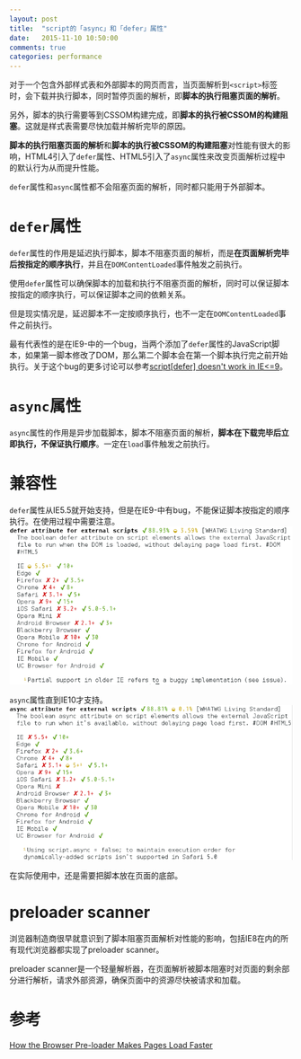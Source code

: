 ```yaml
---
layout: post
title:  "script的「async」和「defer」属性"
date:   2015-11-10 10:50:00
comments: true
categories: performance
---
```


对于一个包含外部样式表和外部脚本的网页而言，当页面解析到`<script>`标签时，会下载并执行脚本，同时暂停页面的解析，即**脚本的执行阻塞页面的解析**。

另外，脚本的执行需要等到CSSOM构建完成，即**脚本的执行被CSSOM的构建阻塞**。这就是样式表需要尽快加载并解析完毕的原因。

**脚本的执行阻塞页面的解析**和**脚本的执行被CSSOM的构建阻塞**对性能有很大的影响，HTML4引入了`defer`属性、HTML5引入了`async`属性来改变页面解析过程中的默认行为从而提升性能。

`defer`属性和`async`属性都不会阻塞页面的解析，同时都只能用于外部脚本。

# `defer`属性
`defer`属性的作用是延迟执行脚本，脚本不阻塞页面的解析，而是**在页面解析完毕后按指定的顺序执行**，并且在`DOMContentLoaded`事件触发之前执行。

使用`defer`属性可以确保脚本的加载和执行不阻塞页面的解析，同时可以保证脚本按指定的顺序执行，可以保证脚本之间的依赖关系。

但是现实情况是，延迟脚本不一定按顺序执行，也不一定在`DOMContentLoaded`事件之前执行。

最有代表性的是在IE9-中的一个bug，当两个添加了`defer`属性的JavaScript脚本，如果第一脚本修改了DOM，那么第二个脚本会在第一个脚本执行完之前开始执行。关于这个bug的更多讨论可以参考[script\[defer\] doesn't work in IE<=9](https://github.com/h5bp/lazyweb-requests/issues/42)。

# `async`属性
`async`属性的作用是异步加载脚本，脚本不阻塞页面的解析，**脚本在下载完毕后立即执行，不保证执行顺序**。一定在`load`事件触发之前执行。

# 兼容性
`defer`属性从IE5.5就开始支持，但是在IE9-中有bug，不能保证脚本按指定的顺序执行。在使用过程中需要注意。
![defer属性兼容性](/images/caniuse-defer-attribute.png)

`async`属性直到IE10才支持。
![async属性兼容性](/images/caniuse-async-attribute.png)

在实际使用中，还是需要把脚本放在页面的底部。

# preloader scanner
浏览器制造商很早就意识到了脚本阻塞页面解析对性能的影响，包括IE8在内的所有现代浏览器都实现了preloader scanner。

preloader scanner是一个轻量解析器，在页面解析被脚本阻塞时对页面的剩余部分进行解析，请求外部资源，确保页面中的资源尽快被请求和加载。

# 参考
[How the Browser Pre-loader Makes Pages Load Faster](http://andydavies.me/blog/2013/10/22/how-the-browser-pre-loader-makes-pages-load-faster/)
